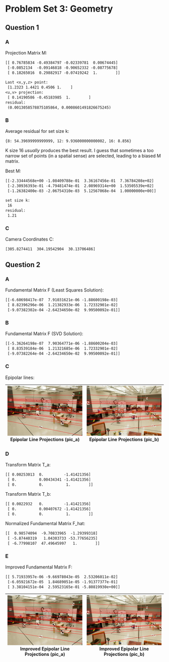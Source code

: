 # Problem Set 3: Geometry

## Question 1

### A

Projection Matrix M:
```
[[ 0.76785834 -0.49384797 -0.02339781  0.00674445]
 [-0.0852134  -0.09146818 -0.90652332 -0.08775678]
 [ 0.18265016  0.29882917 -0.07419242  1.        ]]
```
```
Last <x,y,z> point:
 [1.2323 1.4421 0.4506 1.    ]
<u,v> projection:
 [ 0.14190586 -0.45183985  1.        ]
residual:
 (0.0013058578875105864, 0.0008601491826675245)
```

### B

Average residual for set size k:
```
{8: 54.39699999999999, 12: 9.936000000000002, 16: 8.856}
```

K size 16 _usually_ produces the best result. I guess that sometimes a too narrow set of points (in a spatial sense) are selected, leading to a biased M matrix.

Best M:
```
[[-2.33444568e+00 -1.08409788e-01  3.36167456e-01  7.36784208e+02]
 [-2.30936393e-01 -4.79481474e-01  2.08969314e+00  1.53505539e+02]
 [-1.26382400e-03 -2.06754310e-03  5.12567068e-04  1.00000000e+00]]
```
```
set size k: 
 16
residual: 
 1.21
```

### C

Camera Coordinates C:
```
[305.8274411  304.19542904  30.13706486]
```

## Question 2

### A

Fundamental Matrix F (Least Squares Solution):

```
[[-6.60698417e-07  7.91031621e-06 -1.88600198e-03]
 [ 8.82396296e-06  1.21382933e-06  1.72332901e-02]
 [-9.07382302e-04 -2.64234650e-02  9.99500092e-01]]
```

### B

Fundamental Matrix F (SVD Solution):

```
[[-5.36264198e-07  7.90364771e-06 -1.88600204e-03]
 [ 8.83539184e-06  1.21321685e-06  1.72332901e-02]
 [-9.07382264e-04 -2.64234650e-02  9.99500092e-01]]
```

### C

Epipolar lines:

|![ps3-2-c-1.png](output/ps3-2-c-1.png)<br>Epipolar Line Projections (pic_a)|![ps3-2-c-2.png](output/ps3-2-c-2.png)<br>Epipolar Line Projections (pic_b)|
|:-:|:-:|

### D

Transform Matrix T_a:
```
[[ 0.00253013  0.         -1.41421356]
 [ 0.          0.00434341 -1.41421356]
 [ 0.          0.          1.        ]]
```

Transform Matrix T_b:
```
[[ 0.0022932   0.         -1.41421356]
 [ 0.          0.00407672 -1.41421356]
 [ 0.          0.          1.        ]]
```

Normalized Fundamental Matrix F_hat:
```
[[  0.98574094  -9.70833965  -1.29399318]
 [ -5.87440319   1.04303733 -53.77656235]
 [ -6.77998107  47.49645997   1.        ]]
```

### E

Improved Fundamental Matrix F:
```
[[ 5.71933957e-06 -9.66978043e-05  2.53206011e-02]
 [-6.05921672e-05  1.84689051e-05 -1.91377377e-01]
 [ 3.38104151e-04  2.59523165e-01 -5.80819930e+00]]
```

|![ps3-2-e-1.png](output/ps3-2-e-1.png)<br> Improved Epipolar Line Projections (pic_a)|![ps3-2-e-2.png](output/ps3-2-e-2.png)<br>Improved Epipolar Line Projections (pic_b)|
|:-:|:-:|